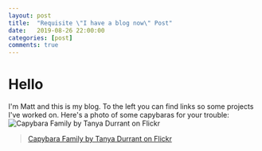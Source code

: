 ```yaml
---
layout: post
title:  "Requisite \"I have a blog now\" Post"
date:   2019-08-26 22:00:00
categories: [post]
comments: true
---
```

# Hello
I'm Matt and this is my blog. To the left you can find links so some projects I've worked on. Here's a photo of some capybaras for your trouble:
![Capybara Family by Tanya Durrant on Flickr](https://live.staticflickr.com/6020/5918545695_ef0e98c8ef_z.jpg)
> [Capybara Family by Tanya Durrant on Flickr](https://www.flickr.com/photos/tanyadurrant/)
